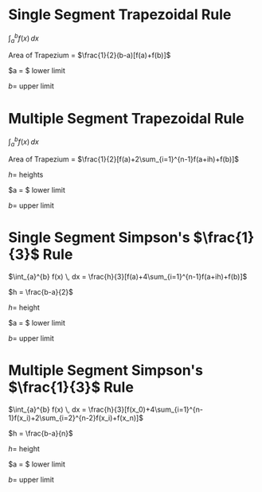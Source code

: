 # Single Segment Trapezoidal Rule

$\int_{a}^{b} f(x) \, dx$

Area of Trapezium = $\frac{1}{2}(b-a)[f(a)+f(b)]$

$a = $ lower limit

$b =$ upper limit

# Multiple Segment Trapezoidal Rule

$\int_{a}^{b} f(x) \, dx$

Area of Trapezium = $\frac{1}{2}[f(a)+2\sum_{i=1}^{n-1}f(a+ih)+f(b)]$

$h =$ heights

$a = $ lower limit

$b =$ upper limit

# Single Segment Simpson's $\frac{1}{3}$ Rule

$\int_{a}^{b} f(x) \, dx = \frac{h}{3}[f(a)+4\sum_{i=1}^{n-1}f(a+ih)+f(b)]$

$h = \frac{b-a}{2}$

$h =$ height

$a = $ lower limit

$b =$ upper limit

# Multiple Segment Simpson's $\frac{1}{3}$ Rule

$\int_{a}^{b} f(x) \, dx = \frac{h}{3}[f(x_0)+4\sum_{i=1}^{n-1}f(x_i)+2\sum_{i=2}^{n-2}f(x_i)+f(x_n)]$

$h = \frac{b-a}{n}$

$h =$ height

$a = $ lower limit

$b =$ upper limit
